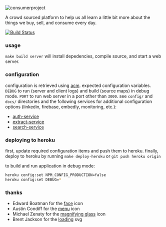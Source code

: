 ![consumerproject](http://i.imgur.com/iLlaWxJ.png)

A crowd sourced platform to help us all learn a little bit more about the
things we buy, sell, and consume every day.

[![Build Status](https://travis-ci.org/consumr-project/web-client.svg)](https://travis-ci.org/consumr-project/web-client)

### usage

`make build server` will install depedencies, compile source, and start a web
server.

### configuration

configuration is retrieved using [acm](https://www.npmjs.com/package/acm).
expected configuration variables. `DEBUG` to run (server and client logs) and
build (source maps) in debug mode. `PORT` to run web server in a port other
than `3000`. see `config/` and `docs/` directories and the following services
for additional configuration options (linkedin, firebase, embedly, monitoring,
etc.):

- [auth-service](https://github.com/consumr-project/auth-service/blob/master/README.md#deploying-to-heroku)
- [extract-service](https://github.com/consumr-project/extract-service/blob/master/README.md#deploying-to-heroku)
- [search-service](https://github.com/consumr-project/search-service/blob/master/README.md#deploying-to-heroku)

### deploying to heroku

first, update required configuration items and push them to heroku. finally,
deploy to heroku by running `make deploy-heroku` or `git push heroku origin`

to build and run application in debug mode:

```bash
heroku config:set NPM_CONFIG_PRODUCTION=false
heroku config:set DEBUG=*
```

### thanks

* Edward Boatman for the [face](https://thenounproject.com/search/?q=face&i=67226) icon
* Austin Condiff for the [menu](https://thenounproject.com/search/?q=hamburger&i=70916) icon
* Michael Zenaty for the [magnifying glass](https://thenounproject.com/search/?q=search&i=21796) icon
* Brent Jackson for the [loading](http://jxnblk.com/loading/) svg
